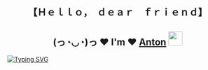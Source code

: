 <h2 align = "center"> 【﻿Ｈｅｌｌｏ，　ｄｅａｒ　ｆｒｉｅｎｄ】

<h2 align="center">(っ◔◡◔)っ ♥ I'm ♥ <a href="https://github.com/INTERpol21)" target="_blank">Anton</a> 
<img src="https://github.com/blackcater/blackcater/raw/main/images/Hi.gif" height="32"/></h1>

[![Typing SVG](https://readme-typing-svg.herokuapp.com?font=Inconsolata&size=26&duration=6000&color=F73131A7&center=%D0%BB%D0%BE%D0%B6%D1%8C&vCenter=%D0%BB%D0%BE%D0%B6%D1%8C&multiline=true&width=500&height=80&lines=Beginner+and+future+Frontend+developer)](https://git.io/typing-svg)
